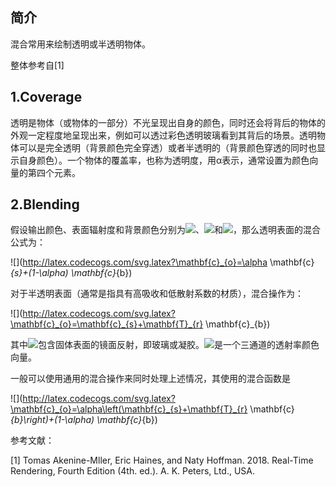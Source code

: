 ## 简介

混合常用来绘制透明或半透明物体。

整体参考自[1]

## 1.Coverage

透明是物体（或物体的一部分）不光呈现出自身的颜色，同时还会将背后的物体的外观一定程度地呈现出来，例如可以透过彩色透明玻璃看到其背后的场景。透明物体可以是完全透明（背景颜色完全穿透）或者半透明的（背景颜色穿透的同时也显示自身颜色）。一个物体的覆盖率，也称为透明度，用α表示，通常设置为颜色向量的第四个元素。

## 2.Blending

假设输出颜色、表面辐射度和背景颜色分别为![](http://latex.codecogs.com/svg.latex?c_{o})、![](http://latex.codecogs.com/svg.latex?c_{s})和![](http://latex.codecogs.com/svg.latex?c_{b})，那么透明表面的混合公式为：

![](http://latex.codecogs.com/svg.latex?\mathbf{c}_{o}=\alpha \mathbf{c}_{s}+(1-\alpha) \mathbf{c}_{b})

对于半透明表面（通常是指具有高吸收和低散射系数的材质），混合操作为：

![](http://latex.codecogs.com/svg.latex?\mathbf{c}_{o}=\mathbf{c}_{s}+\mathbf{T}_{r} \mathbf{c}_{b})

其中![](http://latex.codecogs.com/svg.latex?c_{s})包含固体表面的镜面反射，即玻璃或凝胶。![](http://latex.codecogs.com/svg.latex?T_{r})是一个三通道的透射率颜色向量。

一般可以使用通用的混合操作来同时处理上述情况，其使用的混合函数是

![](http://latex.codecogs.com/svg.latex?\mathbf{c}_{o}=\alpha\left(\mathbf{c}_{s}+\mathbf{T}_{r} \mathbf{c}_{b}\right)+(1-\alpha) \mathbf{c}_{b})

参考文献：

[1] Tomas Akenine-Mller, Eric Haines, and Naty Hoffman. 2018. Real-Time Rendering, Fourth Edition (4th. ed.). A. K. Peters, Ltd., USA.
